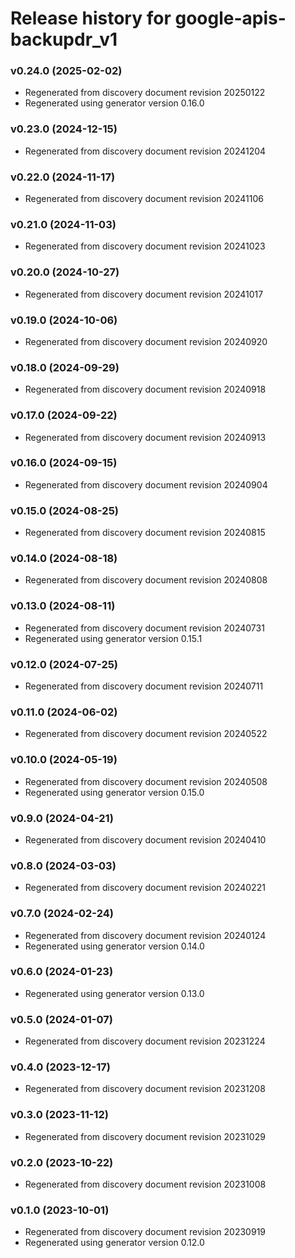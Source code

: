 # Release history for google-apis-backupdr_v1

### v0.24.0 (2025-02-02)

* Regenerated from discovery document revision 20250122
* Regenerated using generator version 0.16.0

### v0.23.0 (2024-12-15)

* Regenerated from discovery document revision 20241204

### v0.22.0 (2024-11-17)

* Regenerated from discovery document revision 20241106

### v0.21.0 (2024-11-03)

* Regenerated from discovery document revision 20241023

### v0.20.0 (2024-10-27)

* Regenerated from discovery document revision 20241017

### v0.19.0 (2024-10-06)

* Regenerated from discovery document revision 20240920

### v0.18.0 (2024-09-29)

* Regenerated from discovery document revision 20240918

### v0.17.0 (2024-09-22)

* Regenerated from discovery document revision 20240913

### v0.16.0 (2024-09-15)

* Regenerated from discovery document revision 20240904

### v0.15.0 (2024-08-25)

* Regenerated from discovery document revision 20240815

### v0.14.0 (2024-08-18)

* Regenerated from discovery document revision 20240808

### v0.13.0 (2024-08-11)

* Regenerated from discovery document revision 20240731
* Regenerated using generator version 0.15.1

### v0.12.0 (2024-07-25)

* Regenerated from discovery document revision 20240711

### v0.11.0 (2024-06-02)

* Regenerated from discovery document revision 20240522

### v0.10.0 (2024-05-19)

* Regenerated from discovery document revision 20240508
* Regenerated using generator version 0.15.0

### v0.9.0 (2024-04-21)

* Regenerated from discovery document revision 20240410

### v0.8.0 (2024-03-03)

* Regenerated from discovery document revision 20240221

### v0.7.0 (2024-02-24)

* Regenerated from discovery document revision 20240124
* Regenerated using generator version 0.14.0

### v0.6.0 (2024-01-23)

* Regenerated using generator version 0.13.0

### v0.5.0 (2024-01-07)

* Regenerated from discovery document revision 20231224

### v0.4.0 (2023-12-17)

* Regenerated from discovery document revision 20231208

### v0.3.0 (2023-11-12)

* Regenerated from discovery document revision 20231029

### v0.2.0 (2023-10-22)

* Regenerated from discovery document revision 20231008

### v0.1.0 (2023-10-01)

* Regenerated from discovery document revision 20230919
* Regenerated using generator version 0.12.0

